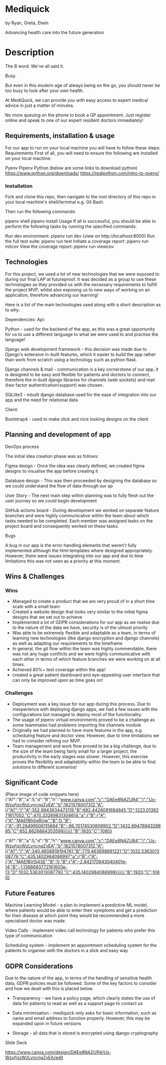 # Mediquick
by Ryan, Greta, Elwin

Advancing health care into the future generation

# Description
The B word. We've all said it.

Busy.

But even in this modern age of always being on the go, you should never be too busy to look after your own health.

At MediQuick, we can provide you with easy access to expert medical advice in just a matter of minutes.

No more queuing on the phone to book a GP appointment. Just register online and speak to one of our expert resident doctors immediately!



## Requirements, installation & usage
For our app to run on your local machine you will have to follow these steps: 
Requirements
First of all, you will need to ensure the following are installed on your local machine:

Pyenv
Pipenv
Python
(below are some links to download python)
https://www.python.org/downloads/
https://realpython.com/intro-to-pyenv/

### Installation
Fork and clone this repo, then navigate to the root directory of this repo in your local machine's shell/terminal e.g. Git Bash.

Then run the following commands:

pipenv shell
pipenv install
Usage
If all is successful, you should be able to perform the following tasks by running the specified commands:

Run dev environment: pipenv run dev (view on http://localhost:8000)
Run the full test suite: pipenv run test
Initiate a coverage report: pipenv run initcov
View the coverage report: pipenv run viewcov




## Technologies

For this project, we used a lot of new technologies that we were exposed to during our final LAP at futureproof. It was decided as a group to use these technologies as they provided us with the necessary requirements to fulfill the project MVP, whilst also exposing us to new ways of working on an application, therefore advancing our learning!

Here is a list of the main technologies used along with a short description as to why.

Dependencies:
Api: 

Python - used for the backend of the app, as this was a great opportunity for us to use a different language to what we were used to and practise the language!

Django web development framework - this decision was made due to Django's extensive in-built features, which it easier to build the app rather than work from scratch using a technology such as python flask.

Django channels & mail - communication is a key cornerstone of our app, it is designed to be easy and flexible for patients and doctors to connect, therefore the in-built django libraries for channels (web sockets) and mail (two factor authentication/support) was chosen.

SQLlite3 - inbuilt django database used for the ease of integration into our app and the need for relational data 

Client: 

Bootstrap4 - used to make slick and nice looking designs on the client




## Planning and development of app
DevOps process

The initial idea creation phase was as follows: 

Figma design - Once the idea was clearly defined, we created figma designs to visualise the app before creating it

Database design - This was then proceeded by designing the database so we could understand the flow of data through our ap

User Story - The next main step within planning was to fully flesh out the user journey so we could begin development

GitHub actions board - During development we worked on separate feature branches and were highly communicative within the team about which tasks needed to be completed. Each member was assigned tasks on the project board and consequently worked on these tasks. 

Bugs

A bug in our app is the error handling elements that weren't fully implemented although the html templates where designed appropriately. However, there were issues integrating into our app and due to time limitations this was not seen as a priority at this moment. 

 
## Wins & Challenges

### Wins
- Managed to create a product that we are very proud of in a short time scale with a small team
- Created a website design that looks very similar to the initial figma designs that we set out to achieve
- Implemented a lot of GDPR considerations for our app as we realise due to the nature of the data we have, security is of the utmost priority
- Was able to be extremely flexible and adaptable as a team, in terms of learning new technologies (like django encryption and django channels) as well as adapting our requirements to the timeframe
- In general, the git flow within the team was highly commendable, there was not any huge conflicts and we were highly communicative with each other in terms of which feature branches we were working on at all times.
- Achieved 80%+ test coverage within the app!
- created a great patient dashboard and eye-appealing user interface that can only be improved upon as time goes on!

### Challenges
- Deployment was a key issue for our app during this process. Due to inexperience with deploying django apps, we had a few issues with the configurations but managed to deploy most of the functionality. 
- The usage of pipenv virtual environments proved to be a challenge as some teammates had problems importing the channels module
- Originally we had planned to have more features in the app, e.g. scheduling feature and doctor view. However, due to time limitations we had to consider refining our MVP. 
- Team management and work flow proved to be a big challenge, due to the size of the team being fairly small for a larger project, the productivity in the early stages was slower. However, this exercise proves the flexibility and adaptability within the team to be able to find solutions to different scenarios!



## Significant Code
(Place image of code snippets here)
{"A?":"B","a":5,"d":"B","h":"www.canva.com","c":"DAEe8NAZUR4","i":"Us-WzufjzcWzLvncnqZyEA","b":1621578007312,"A":[{"A?":"I","A":352.9843634473119,"B":682.4428091684845,"D":1223.0138271617052,"C":470.33269831304614,"a":{"B":{"A":{"A":"MAEfBh0qRUw","B":1},"B":{"A":-91.26499506115684,"B":-86.70174530809902,"D":1432.8947894328885,"C":652.8626884353599}}}}],"B":1920,"C":1080}

{"A?":"B","a":5,"d":"B","h":"www.canva.com","c":"DAEe8NAZUR4","i":"Us-WzufjzcWzLvncnqZyEA","b":1621578007312,"A":[{"A?":"I","A":340.4606819194761,"B":779.463698691221,"D":1032.536301308779,"C":435.1402984086997,"a":{"B":{"A":{"A":"MAEfBVSl4SE","B":1},"B":{"A":-2.842170943040401e-14,"B":-1.1368683772161603e-13,"D":1032.5363013087792,"C":435.1402984086998}}}}],"B":1920,"C":1080}



## Future Features

Machine Learning Model - a plan to implement a predictive ML model, where patients would be able to enter their symptoms and get a prediction for their disease at which point they would be recommended a more specialised doctor was made. 

Video Calls - implement video call technology for patients who prefer this type of communication

Scheduling system - implement an appointment scheduling system for the patients to organise with the doctors in a slick and easy way

## GDPR Considerations

Due to the nature of the app, in terms of the handling of sensitive health data, GDPR policies must be followed. Some of the key factors to consider and how we dealt with this is placed below. 

- Transparency - we have a policy page, which clearly states the use of data for patients to read as well as a support page to contact us

- Data minimisation - mediquick only asks for basic information, such as name and email address to function properly. However, this may be expanded upon in future versions

- Storage - all data that is stored is encrypted using django cryptography

Slide Deck

https://www.canva.com/design/DAEe8NAZUR4/Us-WzufjzcWzLvncnqZyEA/edit
